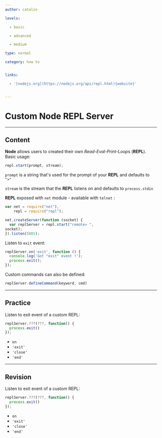 ```yaml
---
author: catalin

levels:

  - basic

  - advanced

  - medium

type: normal

category: how to


links:

  - '[nodejs.org](https://nodejs.org/api/repl.html){website}'


---
```


# Custom Node REPL Server

---
## Content

**Node** allows users to created their own *Read-Eval-Print-Loop*s (**REPL**).
Basic usage:
```javascript
repl.start(prompt, stream);

```
`prompt` is a string that's used for the prompt of your **REPL** and defaults to `">"`

`stream` is the stream that the **REPL** listens on and defaults to `process.stdin`


**REPL** exposed with `net` module - available with `telnet` :
```javascript
var net = require("net"),
    repl = require("repl");

net.createServer(function (socket) {
  var replServer = repl.start("remote> ",
socket);  
}).listen(5001);
```
Listen to `exit` event:
```javascript
replServer.on('exit', function () {
  console.log('Got "exit" event !');
  process.exit();
});
```
Custom commands can also be defined:
```javascript
replServer.defineCommand(keyword, cmd)
```

---
## Practice

Listen to exit event of a custom REPL:
```javascript
replServer.???(???, function() {
  process.exit()
});

```

* `on`
* `'exit'`
* `'close'`
* `'end'`

---
## Revision

Listen to exit event of a custom REPL:
```javascript
replServer.???(???, function() {
  process.exit()
});

```

* `on`
* `'exit'`
* `'close'`
* `'end'`

